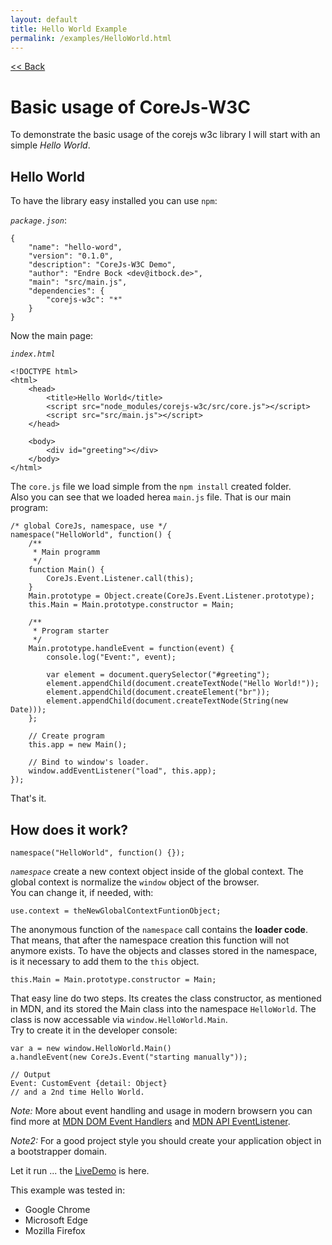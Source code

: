 ```yaml
---
layout: default
title: Hello World Example
permalink: /examples/HelloWorld.html
---
```

[<< Back](#)

# Basic usage of CoreJs-W3C
To demonstrate the  basic usage of the corejs w3c library I will start with
an simple _Hello World_.

## Hello World
To have the library easy installed you can use `npm`:

*`package.json`*:

	{
		"name": "hello-word",
		"version": "0.1.0",
		"description": "CoreJs-W3C Demo",
		"author": "Endre Bock <dev@itbock.de>",
		"main": "src/main.js",
		"dependencies": {
			"corejs-w3c": "*"
		}
	}
	
Now the main page:

*`index.html`*

	<!DOCTYPE html>
	<html>
		<head>
			<title>Hello World</title>
			<script src="node_modules/corejs-w3c/src/core.js"></script> 
			<script src="src/main.js"></script> 
		</head>
		
		<body>
			<div id="greeting"></div>
		</body>
	</html>
		
The `core.js` file we load simple from the `npm install` created folder.    
Also you can see that we loaded herea `main.js` file. That is our main
 program:

	/* global CoreJs, namespace, use */
	namespace("HelloWorld", function() {
		/**
		 * Main programm
		 */
		function Main() {
			CoreJs.Event.Listener.call(this);
		}
		Main.prototype = Object.create(CoreJs.Event.Listener.prototype);
		this.Main = Main.prototype.constructor = Main;
		
		/**
		 * Program starter
		 */
		Main.prototype.handleEvent = function(event) {
			console.log("Event:", event);
					
			var element = document.querySelector("#greeting");
			element.appendChild(document.createTextNode("Hello World!"));
			element.appendChild(document.createElement("br"));
			element.appendChild(document.createTextNode(String(new Date)));
		};
		
		// Create program
		this.app = new Main();
		
		// Bind to window's loader.
		window.addEventListener("load", this.app);
	});

That's it.

## How does it work?

	namespace("HelloWorld", function() {});
		
*`namespace`* create a new context object inside of the global context.
The global context is normalize the `window` object of the browser.    
You can change it, if needed, with:

	use.context = theNewGlobalContextFuntionObject;
		
The anonymous function of the `namespace` call contains the
**loader code**. That means, that after the namespace creation this
function will not anymore exists. To have the objects and classes stored in 
the namespace, is it necessary to add them to the `this` object.

	this.Main = Main.prototype.constructor = Main;
			
That easy line do two steps. Its creates the class constructor, as 
mentioned in MDN, and its stored the Main class into the namespace 
`HelloWorld`. The class is now accessable via `window.HelloWorld.Main`.    
Try to create it in the developer console:

	var a = new window.HelloWorld.Main()
	a.handleEvent(new CoreJs.Event("starting manually"));
	
	// Output
	Event: CustomEvent {detail: Object}
	// and a 2nd time Hello World.
		
_Note:_ More about event handling and usage in modern browsern you can
find more at 
[MDN DOM Event Handlers](https://developer.mozilla.org/en-US/docs/Web/Guide/Events/Event_handlers)
and [MDN API EventListener](https://developer.mozilla.org/en-US/docs/Web/API/EventListener).
 
_Note2:_ For a good project style you should create your application
object in a bootstrapper domain.
 
Let it run ... the [LiveDemo](examples/run/HelloWorld.html) is here.

This example was tested in:

* Google Chrome
* Microsoft Edge
* Mozilla Firefox